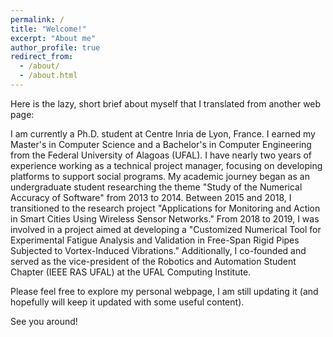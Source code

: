 ```yaml
---
permalink: /
title: "Welcome!"
excerpt: "About me"
author_profile: true
redirect_from: 
  - /about/
  - /about.html
---
```


Here is the lazy, short brief about myself that I translated from another web page:

I am currently a Ph.D. student at Centre Inria de Lyon, France. I earned my Master's in Computer Science and a Bachelor's in Computer Engineering from the Federal University of Alagoas (UFAL). I have nearly two years of experience working as a technical project manager, focusing on developing platforms to support social programs. My academic journey began as an undergraduate student researching the theme "Study of the Numerical Accuracy of Software" from 2013 to 2014. Between 2015 and 2018, I transitioned to the research project "Applications for Monitoring and Action in Smart Cities Using Wireless Sensor Networks." From 2018 to 2019, I was involved in a project aimed at developing a "Customized Numerical Tool for Experimental Fatigue Analysis and Validation in Free-Span Rigid Pipes Subjected to Vortex-Induced Vibrations." Additionally, I co-founded and served as the vice-president of the Robotics and Automation Student Chapter (IEEE RAS UFAL) at the UFAL Computing Institute.

Please feel free to explore my personal webpage, I am still updating it (and hopefully will keep it updated with some useful content).

See you around!